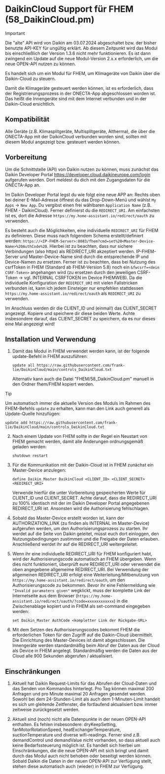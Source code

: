# DaikinCloud Support für FHEM (58_DaikinCloud.pm)

> [!IMPORTANT]
> Die "alte" API wird von Daikin am 03.07.2024 abgeschaltet bzw. der bisher benutzte API-KEY für ungültig erklärt. Ab diesem Zeitpunkt wird das Modul bis einschließlich der Version 1.3.6 nicht mehr funktionieren. Es ist dann zwingend ein Update auf die neue Modul-Version 2.x.x erforderlich, um die neue OPEN-API nutzen zu können.

Es handelt sich um ein Modul für FHEM, um Klimageräte von Daikin über die Daikin-Cloud zu steuern.

Damit die Klimageräte gesteuert werden können, ist es erforderlich, dass der Registrierungsprozess in der ONECTA-App abgeschlossen worden ist. Das heißt die Innengeräte sind mit dem Internet verbunden und in der Daikin-Cloud ersichtlich.

## Kompatibilität

Alle Geräte (z.B. Klimasplitgeräte, Multisplitgeräte, Altherma), die über die ONECTA-App mit der DaikinCloud verbunden worden sind, sollten mit diesem Modul angezeigt bzw. gesteuert werden können.

## Vorbereitung

Um die Schnittstelle (API) von Daikin nutzen zu können, muss zunächst das Daikin Developer Portal https://developer.cloud.daikineurope.com/login aufgerufen werden. Dort meldest du dich mit den Zugangsdaten für die ONECTA-App an.

Im Daikin Developer Portal legst du wie folgt eine neue APP an: Rechts oben bei deiner E-Mail-Adresse öffnest du das Drop-Down-Menü und wählst `My Apps` -> `New App`. Du vergibst einen frei wählbaren `Application Name` (z.B. FHEM - DaikinCloud). Ferner definierst du die `REDIRECT_URI`. Am einfachsten ist es, dort die Adresse `https://my.home-assistant.io/redirect/oauth` zu verwenden. 

Es besteht auch die Möglichkeiten, eine individuelle `REDIRECT_URI` für FHEM zu definieren. Diese muss nach folgendem Schema erstellt/definiert werden: `https://<IP-FHEM-Server>:8083/fhem?cmd=set%20<Master-Device-Name>%20AuthCode%20`. Hierbei ist zu beachten, dass nur sichere Verbindungen (also https) als REDIRECT_URI akzeptiert werden. IP-FHEM-Server und Master-Device-Name sind durch die entsprechende IP und Device-Namen zu ersetzen. Ferner ist zu beachten, dass bei Nutzung des csrfToken in FHEM (Standard ab FHEM-Version 5.8) noch ein `&fwcsrf=<dein CSRF-Token>` angehangen wird (zu ersetzen durch den jeweiligen CSRF-Token -> vgl. INTERNAL CSRFTOKEN im Device FHEMWEB). Da die individuelle Konfiguration der `REDIRECT_URI` mit vielen Fallstricken verbunden ist, kann ich jedem Einsteiger nur empfehlen stattdessen `https://my.home-assistant.io/redirect/oauth` als `REDIRECT_URI` zu verwenden.

Im Anschluss werden dir die CLIENT_ID und (einmal!) das CLIENT_SECRET angezeigt. Kopiere und speichere dir diese beiden Werte. Achte insbesondere darauf, das CLIENT_SECRET zu speichern, da es nur dieses eine Mal angezeigt wird!


## Installation und Verwendung 

1. Damit das Modul in FHEM verwendet werden kann, ist der folgende update-Befehl in FHEM auszuführen:
   
   ```
   update all https://raw.githubusercontent.com/frank-lie/DaikinCloud/main/controls_DaikinCloud.txt
   ```
   Alternativ kann auch die Datei "FHEM/58_DaikinCloud.pm" manuell in den Ordner fhem/FHEM kopiert werden.   
> [!TIP]
> Um automatisch immer die aktuelle Version des Moduls im Rahmen des FHEM-Befehls `update` zu erhalten, kann man den Link auch generell als Update-Quelle hinzufügen:
>```
>update add https://raw.githubusercontent.com/frank-lie/DaikinCloud/main/controls_DaikinCloud.txt
>``` 

2. Nach einem Update von FHEM sollte in der Regel ein Neustart von FHEM gemacht werden, damit alle Änderungen ordnungsgemäß geladen werden:
   ```
   shutdown restart
   ```   
3. Für die Kommunikation mit der Daikin-Cloud ist in FHEM zunächst ein Master-Device anzulegen: 
   ```
   define Daikin_Master DaikinCloud <CLIENT_ID> <CLIENT_SECRET> <REDIRECT_URI>
   ```
   Verwende hierfür die unter Vorbereitung gespeicherten Werte für CLIENT_ID und CLIENT_SECRET. Achte darauf, dass die REDIRECT_URI zu 100% identisch mit der im Daikin Developer Portal angegebenen REDIRECT_URI ist. Ansonsten wird die Authorisierung fehlschlagen.
4. Sobald das Master-Device erstellt worden ist, kann der AUTHORIZATION_LINK (zu finden als INTERNAL im Master-Device) aufgerufen werden, um den Authorisierungsprozess zu starten. Ihr werdet auf die Seite von Daikin geleitet, müsst euch dort einloggen, den Nutzungsbedingungen zustimmen und die Freigabe der Daten erlauben. Anschließend werdet ihr auf die REDIRECT_URI weitergeleitet.
   
5. Wenn ihr eine individuelle REDIRECT_URI für FHEM konfiguriert habt, wird der Authorisierungscode automatisch an FHEM übergeben. Wenn dies nicht funktioniert, überprüft eure REDIRECT_URI oder verwendet die oben angegebene allgemeime REDIRECT_URI. Bei Verwendung der allgemeinen REDIRECT_URI erfolgt eine Weiterleitung/Mitbenutzung von `https://my.home-assistant.io/redirect/oauth`, um den Authorisierungscode zu bekommen. Bevor ihr eine Fehlermeldung wie `"Invalid paramaters given"` wegklickt, muss der komplette Link der Internetseite aus dem Browser (`https://my.home-assistant.io/redirect/oauth/?code=xxxxxxxxxxxx`) in die Zwischenablage kopiert und in FHEM als set-command eingegeben werden:
   ```
   set Daikin_Master AuthCode <kompletter Link der Rückgabe-URL>
   ```
6. Mit dem Setzen des Authorisierungscodes bekommt FHEM die erforderlichen Token für den Zugriff auf die Daikin-Cloud übermittelt. Die Einrichtung des Master-Devices ist damit abgeschlossen. Die Innengeräte werden standardmäßig beim Abruf der Daten aus der Cloud als Device in FHEM angelegt. Standardmäßig werden die Daten aus der Cloud alle 900 Sekunden abgerufen / aktualisiert.

## Einschränkungen

1. Aktuell hat Daikin Request-Limits für das Abrufen der Cloud-Daten und das Senden von Kommandos hinterlegt. Pro Tag können maximal 200 Anfragen und pro Minute maximal 20 Anfragen gesendet werden. Sowohl bei dem 24-Stunden-Limit als auch dem 1-Minuten-Limit handelt es sich um gleitende Zeitfenster, die fortlaufend aktualisiert bzw. immer zeitweise zurückgesetzt werden.

2. Aktuell sind (noch) nicht alle Datenpunkte in der neuen OPEN-API enthalten. Es fehlen insbesondere: dryKeepSetting, fanMotorRotationSpeed, heatExchangerTemperature, suctionTemperature und diverse wifi-readings. Ferner sind z.B. demandControl und demandValue nicht vorhanden, so dass aktuell auch keine Bedarfssteuerung möglich ist. Es handelt sich hierbei um Einschränkungen, die die neue OPEN-API mit sich bringt und damit durch das Modul auch nicht behoben oder beseitigt werden können. Sobald Daikin die Daten in der neuen OPEN-API zur Verfügung stellt, stehen diese automatisch auch (wieder) in FHEM zur Verfügung.
